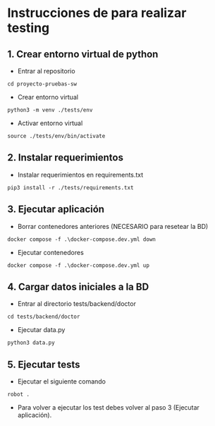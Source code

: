 # Instrucciones de para realizar testing
## 1. Crear entorno virtual de python
- Entrar al repositorio
```
cd proyecto-pruebas-sw
```
- Crear entorno virtual
```
python3 -m venv ./tests/env
```
- Activar entorno virtual
```
source ./tests/env/bin/activate
```

## 2. Instalar requerimientos
- Instalar requerimientos en requirements.txt
```
pip3 install -r ./tests/requirements.txt
```

## 3. Ejecutar aplicación
- Borrar contenedores anteriores (NECESARIO para resetear la BD)
```
docker compose -f .\docker-compose.dev.yml down
```
- Ejecutar contenedores
```
docker compose -f .\docker-compose.dev.yml up
```

## 4. Cargar datos iniciales a la BD
- Entrar al directorio tests/backend/doctor
```
cd tests/backend/doctor
```
- Ejecutar data.py
```
python3 data.py
```

## 5. Ejecutar tests
- Ejecutar el siguiente comando
```
robot .
```
- Para volver a ejecutar los test debes volver al paso 3 (Ejecutar aplicación).
